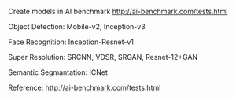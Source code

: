 Create models in AI benchmark http://ai-benchmark.com/tests.html

Object Detection: Mobile-v2, Inception-v3

Face Recognition: Inception-Resnet-v1

Super Resolution: SRCNN, VDSR, SRGAN, Resnet-12+GAN

Semantic Segmantation: ICNet






Reference: http://ai-benchmark.com/tests.html
